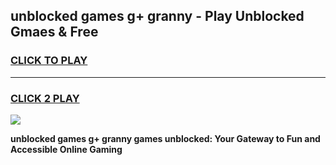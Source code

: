 
## unblocked games g+ granny - Play Unblocked Gmaes & Free
<h3>
<a href="https://news.freeplayer.one?title=unblocked_games_g+_granny&ref=16F">CLICK TO PLAY</a></h3>
<hr>

<h3>
<a href="https://news.freeplayer.one?title=unblocked_games_g+_granny&ref=16F">CLICK 2 PLAY</a>
  
</h3>

<a href="https://news.freeplayer.one?title=unblocked_games_g+_granny&ref=16F/"><img src="https://clearcache.store/games.png"></a>


**unblocked games g+ granny games unblocked: Your Gateway to Fun and Accessible Online Gaming**
